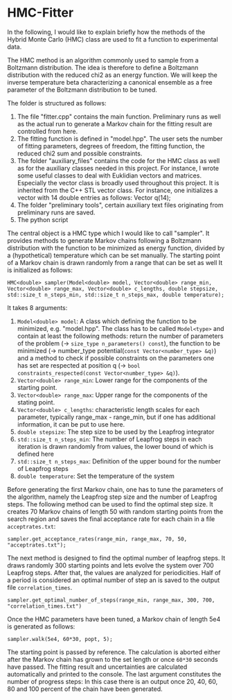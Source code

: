 # HMC-Fitter

In the following, I would like to explain briefly how the methods of the Hybrid Monte Carlo (HMC) class are used to fit a function to experimental data. 

The HMC method is an algorithm commonly used to sample from a Boltzmann distribution. The idea is therefore to define a Boltzmann distribution with the reduced chi2 as an energy function. We will keep the inverse temperature beta characterizing a canonical ensemble as a free parameter of the Boltzmann distribution to be tuned.

The folder is structured as follows: 
1. The file "fitter.cpp" contains the main function. Preliminary runs as well as the actual run to generate a Markov chain for the fitting result are controlled from here.
2. The fitting function is defined in "model.hpp". The user sets the number of fitting parameters, degrees of freedom, the fitting function, the reduced chi2 sum and possible constraints.
3. The folder "auxiliary_files" contains the code for the HMC class as well as for the auxiliary classes needed in this project. For instance,
I wrote some useful classes to deal with Euklidian vectors and matrices. 
Especially the vector class is broadly used throughout this project. It is inherited from the C++ STL vector class. For instance, one
initializes a vector with 14 double entries as follows:
	Vector<double> q(14);
4. The folder "preliminary tools", certain auxiliary text files originating from preliminary runs are saved.
5. The python script

The central object is a HMC type which I would like to call "sampler". It provides methods to generate Markov chains following a Boltzmann distribution with the function to be minimized as energy function, divided by a (hypothetical) temperature which can be set manually. The starting point of a Markov chain is drawn randomly from a range that can be set as well 
It is initialized as follows:
	
	HMC<double> sampler(Model<double> model, Vector<double> range_min, Vector<double> range_max, Vector<double> c_lengths, double stepsize, std::size_t n_steps_min, std::size_t n_steps_max, double temperature);

It takes 8 arguments:
1. `Model<double> model`: A class which defining the function to be minimized, e.g. "model.hpp". The class has to be called `Model<type>` and contain at least the following methods: return the number of parameters of the problem (-> `size_type n_parameters() const`), the function to be minimized (-> number_type potential(`const Vector<number_type> &q)`) and a method to check if possible constraints on the parameters one has set are respected at position q (-> `bool constraints_respected(const Vector<number_type> &q)`).
2. `Vector<double> range_min`: Lower range for the components of the starting point.
3. `Vector<double> range_max`: Upper range for the components of the stating point.
4. `Vector<double> c_lengths`: characteristic length scales for each parameter, typically range_max - range_min, but if one has additional information, it can be put to use here.
5. `double stepsize`: The step size to be used by the Leapfrog integrator
6. `std::size_t n_steps_min`: The number of Leapfrog steps in each iteration is drawn randomly from values, the lower bound of which is defined here
7. `std::size_t n_steps_max`: Definition of the upper bound for the number of Leapfrog steps
8. `double temperature`: Set the temperature of the system

Before generating the first Markov chain, one has to tune the parameters of the algorithm, namely the Leapfrog step size and the number of Leapfrog steps. The following method can be used to find the optimal step size. It creates 70 Markov chains of length 50 with random starting points from the search region and saves the final acceptance rate for each chain in a file `acceptrates.txt`:

	sampler.get_acceptance_rates(range_min, range_max, 70, 50, "acceptrates.txt");

The next method is designed to find the optimal number of leapfrog steps. It draws randomly 300 starting points and lets evolve the system over 700 Leapfrog steps. After that, the values are analyzed for periodicities. Half of a period is considered an optimal number of step an is saved to the output file `correlation_times`.

	sampler.get_optimal_number_of_steps(range_min, range_max, 300, 700, "correlation_times.txt")

Once the HMC parameters have been tuned, a Markov chain of length 5e4 is generated as follows:

	sampler.walk(5e4, 60*30, popt, 5);

The starting point is passed by reference.
The calculation is aborted either after the Markov chain has grown to the set length or once `60*30` seconds have passed. The fitting result and uncertainties are calculated automatically and printed to the console. The last argument constitutes the number of progress steps: In this case there is an output once 20, 40, 60, 80 and 100 percent of the chain have been generated.

	
